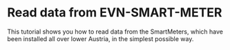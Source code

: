# Read data from EVN-SMART-METER
This tutorial shows you how to read data from the SmartMeters, which have been installed all over lower Austria, in the simplest possible way.



